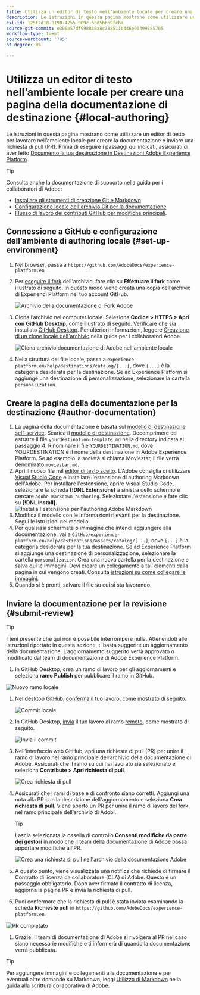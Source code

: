 ```yaml
---
title: Utilizza un editor di testo nell’ambiente locale per creare una pagina della documentazione di destinazione
description: Le istruzioni in questa pagina mostrano come utilizzare un editor di testo per lavorare nel tuo ambiente locale per creare una pagina di documentazione per la tua destinazione di Experience Platform e inviarla per la revisione.
exl-id: 125f2d10-0190-4255-909c-5bd5bb59fcba
source-git-commit: e300e57df998836a8c388511b446e90499185705
workflow-type: tm+mt
source-wordcount: '795'
ht-degree: 0%

---
```


# Utilizza un editor di testo nell’ambiente locale per creare una pagina della documentazione di destinazione {#local-authoring}

Le istruzioni in questa pagina mostrano come utilizzare un editor di testo per lavorare nell’ambiente locale per creare la documentazione e inviare una richiesta di pull (PR). Prima di eseguire i passaggi qui indicati, assicurati di aver letto [Documento la tua destinazione in Destinazioni Adobe Experience Platform](./documentation-instructions.md).

>[!TIP]
>
>Consulta anche la documentazione di supporto nella guida per i collaboratori di Adobe:
>* [Installare gli strumenti di creazione Git e Markdown](https://experienceleague.adobe.com/docs/contributor/contributor-guide/setup/install-tools.html)
>* [Configurazione locale dell&#39;archivio Git per la documentazione](https://experienceleague.adobe.com/docs/contributor/contributor-guide/setup/local-repo.html)
>* [Flusso di lavoro dei contributi GitHub per modifiche principali](https://experienceleague.adobe.com/docs/contributor/contributor-guide/setup/full-workflow.html).

## Connessione a GitHub e configurazione dell’ambiente di authoring locale {#set-up-environment}

1. Nel browser, passa a `https://github.com/AdobeDocs/experience-platform.en`
2. Per [eseguire il fork](https://experienceleague.adobe.com/docs/contributor/contributor-guide/setup/local-repo.html#fork-the-repository) dell&#39;archivio, fare clic su **Effettuare il fork** come illustrato di seguito. In questo modo viene creata una copia dell’archivio di Experienci Platform nel tuo account GitHub.

   ![Archivio della documentazione di Fork Adobe](../assets/docs-framework/ssd-fork-repository.gif)

3. Clona l’archivio nel computer locale. Seleziona **Codice > HTTPS > Apri con GitHub Desktop**, come illustrato di seguito. Verificare che sia installato [GitHub Desktop](https://desktop.github.com/). Per ulteriori informazioni, leggere [Creazione di un clone locale dell&#39;archivio](https://experienceleague.adobe.com/docs/contributor/contributor-guide/setup/local-repo.html#create-a-local-clone-of-the-repository) nella guida per i collaboratori Adobe.

   ![Clona archivio documentazione di Adobe nell&#39;ambiente locale](../assets/docs-framework/clone-local.png)

4. Nella struttura del file locale, passa a `experience-platform.en/help/destinations/catalog/[...]`, dove `[...]` è la categoria desiderata per la destinazione. Se ad Experience Platform si aggiunge una destinazione di personalizzazione, selezionare la cartella `personalization`.

## Creare la pagina della documentazione per la destinazione {#author-documentation}

1. La pagina della documentazione è basata sul [modello di destinazione self-service](../docs-framework/self-service-template.md). Scarica il [modello di destinazione](../assets/docs-framework/yourdestination-template.zip). Decomprimere ed estrarre il file `yourdestination-template.md` nella directory indicata al passaggio 4.  Rinominare il file `YOURDESTINATION.md`, dove YOURDESTINATION è il nome della destinazione in Adobe Experience Platform. Se ad esempio la società si chiama Moviestar, il file verrà denominato `moviestar.md`.
2. Apri il nuovo file nel [editor di testo scelto](https://experienceleague.adobe.com/docs/contributor/contributor-guide/setup/install-tools.html#understand-markdown-editors). L&#39;Adobe consiglia di utilizzare [Visual Studio Code](https://code.visualstudio.com/) e installare l&#39;estensione di authoring Markdown dell&#39;Adobe. Per installare l&#39;estensione, aprire Visual Studio Code, selezionare la scheda **[!DNL Extensions]** a sinistra dello schermo e cercare `adobe markdown authoring`. Selezionare l&#39;estensione e fare clic su **[!DNL Install]**.
   ![Installa l&#39;estensione per l&#39;authoring Adobe Markdown](../assets/docs-framework/install-adobe-markdown-extension.gif)
3. Modifica il modello con le informazioni rilevanti per la destinazione. Segui le istruzioni nel modello.
4. Per qualsiasi schermata o immagine che intendi aggiungere alla documentazione, vai a `GitHub/experience-platform.en/help/destinations/assets/catalog/[...]`, dove `[...]` è la categoria desiderata per la tua destinazione. Se ad Experience Platform si aggiunge una destinazione di personalizzazione, selezionare la cartella `personalization`. Crea una nuova cartella per la destinazione e salva qui le immagini. Devi creare un collegamento a tali elementi dalla pagina in cui vengono creati. Consulta [istruzioni su come collegare le immagini](https://experienceleague.adobe.com/docs/contributor/contributor-guide/writing-essentials/linking.html#link-to-images).
5. Quando si è pronti, salvare il file su cui si sta lavorando.

## Inviare la documentazione per la revisione {#submit-review}

>[!TIP]
>
>Tieni presente che qui non è possibile interrompere nulla. Attenendoti alle istruzioni riportate in questa sezione, ti basta suggerire un aggiornamento della documentazione. L’aggiornamento suggerito verrà approvato o modificato dal team di documentazione di Adobe Experience Platform.

1. In GitHub Desktop, crea un ramo di lavoro per gli aggiornamenti e seleziona **ramo Publish** per pubblicare il ramo in GitHub.

![Nuovo ramo locale](../assets/docs-framework/new-branch-local.gif)

1. Nel desktop GitHub, [conferma](https://docs.github.com/en/free-pro-team@latest/github/getting-started-with-github/github-glossary#commit) il tuo lavoro, come mostrato di seguito.

   ![Commit locale](../assets/docs-framework/commit-local.png)

1. In GitHub Desktop, [invia](https://docs.github.com/en/free-pro-team@latest/github/getting-started-with-github/github-glossary#push) il tuo lavoro al ramo [remoto](https://docs.github.com/en/free-pro-team@latest/github/getting-started-with-github/github-glossary#remote), come mostrato di seguito.

   ![Invia il commit](../assets/docs-framework/push-local-to-remote.png)

1. Nell’interfaccia web GitHub, apri una richiesta di pull (PR) per unire il ramo di lavoro nel ramo principale dell’archivio della documentazione di Adobe. Assicurati che il ramo su cui hai lavorato sia selezionato e seleziona **Contribute > Apri richiesta di pull**.

   ![Crea richiesta di pull](../assets/docs-framework/ssd-create-pull-request-1.gif)

1. Assicurati che i rami di base e di confronto siano corretti. Aggiungi una nota alla PR con la descrizione dell&#39;aggiornamento e seleziona **Crea richiesta di pull**. Viene aperto un PR per unire il ramo di lavoro del fork nel ramo principale dell’archivio di Adobi.
   >[!TIP]
   >
   >Lascia selezionata la casella di controllo **Consenti modifiche da parte dei gestori** in modo che il team della documentazione di Adobe possa apportare modifiche all&#39;PR.

   ![Crea una richiesta di pull nell&#39;archivio della documentazione Adobe](../assets/docs-framework/ssd-create-pull-request-2.png)

1. A questo punto, viene visualizzata una notifica che richiede di firmare il Contratto di licenza da collaboratore (CLA) di Adobe. Questo è un passaggio obbligatorio. Dopo aver firmato il contratto di licenza, aggiorna la pagina PR e invia la richiesta di pull.

1. Puoi confermare che la richiesta di pull è stata inviata esaminando la scheda **Richieste pull** in `https://github.com/AdobeDocs/experience-platform.en`.

![PR completato](../assets/docs-framework/ssd-pr-successful.png)

1. Grazie. Il team di documentazione di Adobe si rivolgerà al PR nel caso siano necessarie modifiche e ti informerà di quando la documentazione verrà pubblicata.

>[!TIP]
>
>Per aggiungere immagini e collegamenti alla documentazione e per eventuali altre domande su Markdown, leggi [Utilizzo di Markdown](https://experienceleague.adobe.com/docs/contributor/contributor-guide/writing-essentials/markdown.html) nella guida alla scrittura collaborativa di Adobe.
